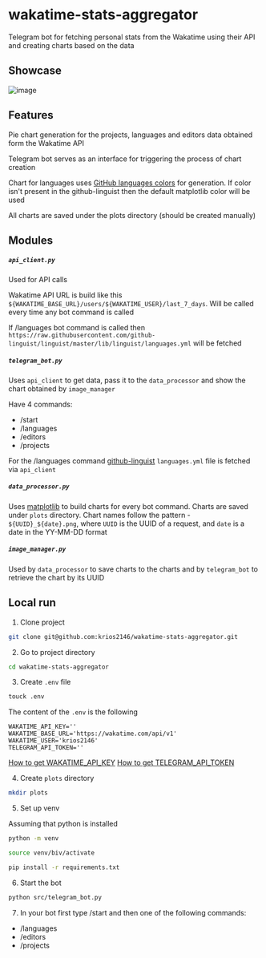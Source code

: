 # wakatime-stats-aggregator

Telegram bot for fetching personal stats from the Wakatime using their API and creating charts based on the data

## Showcase

![image](https://github.com/krios2146/wakatime-stats-aggregator/assets/91407999/de7c92cc-9a92-40f2-900d-22ce7ed8c013)

## Features

Pie chart generation for the projects, languages and editors data obtained form the Wakatime API

Telegram bot serves as an interface for triggering the process of chart creation

Chart for languages uses [GitHub languages colors](https://github.com/github-linguist/linguist/blob/master/lib/linguist/languages.yml) for generation. 
If color isn't present in the github-linguist then the default matplotlib color will be used

All charts are saved under the plots directory (should be created manually)

## Modules

##### `api_client.py`

Used for API calls

Wakatime API URL is build like this `${WAKATIME_BASE_URL}/users/${WAKATIME_USER}/last_7_days`. 
Will be called every time any bot command is called

If /languages bot command is called then `https://raw.githubusercontent.com/github-linguist/linguist/master/lib/linguist/languages.yml` will be fetched

##### `telegram_bot.py`

Uses `api_client` to get data, pass it to the `data_processor` and show the chart obtained by `image_manager`

Have 4 commands:
- /start
- /languages
- /editors
- /projects

For the /languages command [github-linguist](https://github.com/github-linguist/linguist) `languages.yml` file is fetched via `api_client`

##### `data_processor.py`

Uses [matplotlib](https://matplotlib.org/stable/) to build charts for every bot command.
Charts are saved under `plots` directory. 
Chart names follow the pattern - `${UUID}_${date}.png`, 
where `UUID` is the UUID of a request, and `date` is a date in the YY-MM-DD format

##### `image_manager.py`

Used by `data_processor` to save charts to the charts and by `telegram_bot` to retrieve the chart by its UUID

## Local run

1. Clone project

```bash
git clone git@github.com:krios2146/wakatime-stats-aggregator.git
```
2. Go to project directory

```bash
cd wakatime-stats-aggregator
```

3. Create `.env` file

```bash
touck .env
```

The content of the `.env` is the following
```env
WAKATIME_API_KEY=''
WAKATIME_BASE_URL='https://wakatime.com/api/v1'
WAKATIME_USER='krios2146'
TELEGRAM_API_TOKEN=''
```

[How to get WAKATIME_API_KEY](https://wakatime.com/faq#api-key) 
[How to get TELEGRAM_API_TOKEN](https://core.telegram.org/bots/tutorial#obtain-your-bot-token) 

4. Create `plots` directory

```bash
mkdir plots 
```

5. Set up venv

Assuming that python is installed

```bash
python -m venv
```

```bash
source venv/biv/activate
```

```bash
pip install -r requirements.txt
```

6. Start the bot

```bash
python src/telegram_bot.py
```

7. In your bot first type /start and then one of the following commands:

- /languages
- /editors
- /projects
